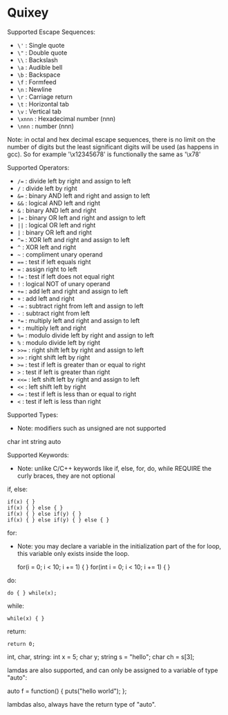 
Quixey
======

Supported Escape Sequences:
* `\'`    : Single quote
* `\"`    : Double quote
* `\\`    : Backslash
* `\a`    : Audible bell
* `\b`    : Backspace
* `\f`    : Formfeed
* `\n`    : Newline
* `\r`    : Carriage return
* `\t`    : Horizontal tab
* `\v`    : Vertical tab
* `\xnnn` : Hexadecimal number (nnn)
* `\nnn`  :  number (nnn)

Note: in octal and hex decimal escape sequences, there is no limit on the number
	  of digits but the least significant digits will be used (as happens in gcc).
	  So for example '\x12345678' is functionally the same as
	  '\x78'

Supported Operators:

* `/=`  : divide left by right and assign to left
* `/`   : divide left by right
* `&=`  : binary AND left and right and assign to left
* `&&`  : logical AND left and right
* `&`   : binary AND left and right
* `|=`  : binary OR left and right and assign to left
* `||`  : logical OR left and right
* `|`   : binary OR left and right
* `^=`  : XOR left and right and assign to left
* `^`   : XOR left and right
* `~`   : compliment unary operand
* `==`  : test if left equals right
* `=`   : assign right to left
* `!=`  : test if left does not equal right
* `!`   : logical NOT of unary operand
* `+=`  : add left and right and assign to left
* `+`   : add left and right
* `-=`  : subtract right from left and assign to left
* `-`   : subtract right from left
* `*=`  : multiply left and right and assign to left
* `*`   : multiply left and right
* `%=`  : modulo divide left by right and assign to left
* `%`   : modulo divide left by right
* `>>=` : right shift left by right and assign to left
* `>>`  : right shift left by right
* `>=`  : test if left is greater than or equal to right
* `>`   : test if left is greater than right
* `<<=` : left shift left by right and assign to left
* `<<`  : left shift left by right
* `<=`  : test if left is less than or equal to right
* `<`   : test if left is less than right

Supported Types:
 * Note: modifiers such as unsigned are not supported

char
int
string
auto

Supported Keywords:

 * Note: unlike C/C++ keywords like if, else, for, do, while REQUIRE the curly
 		 braces, they are not optional

if, else:

	if(x) { }
	if(x) { } else { }
	if(x) { } else if(y) { }
	if(x) { } else if(y) { } else { }

for:

 * Note: you may declare a variable in the initialization part of the
         for loop, this variable only exists inside the loop.

	for(i = 0; i < 10; i += 1) { }
	for(int i = 0; i < 10; i += 1) { }
	
do:

	do { } while(x);
	
while:

	while(x) { }
	
return:

	return 0;
	
int, char, string:
	int x = 5;
	char y;
	string s = "hello";
	char ch = s[3];
	
lamdas are also supported, and can only be assigned to a variable 
of type "auto":
	
auto f = function() { puts("hello world"); };

lambdas also, always have the return type of "auto".
